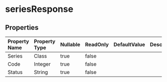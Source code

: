 # **seriesResponse**

 

## **Properties**

| Property Name | Property Type | Nullable |  ReadOnly | DefaultValue | Description | 
| :- | :- | :- |:- |  :- | :- |
|Series|Class|true|false |  ||
|Code|Integer|true|false |  ||
|Status|String|true|false |  ||

